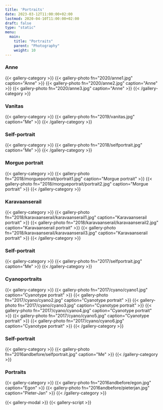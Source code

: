 ```yaml
---
title: 'Portraits'
date: 2023-03-12T11:00:00+02:00
lastmod: 2020-04-10T11:00:00+02:00
draft: false
type: "static"
menu:
  main:
    title: "Portraits"
    parent: "Photography"
    weight: 10
---
```

### Anne
{{< gallery-category >}}
    {{< gallery-photo fn="2020/anne1.jpg" caption="Anne" >}}
    {{< gallery-photo fn="2020/anne2.jpg" caption="Anne" >}}
    {{< gallery-photo fn="2020/anne3.jpg" caption="Anne" >}}
 {{< /gallery-category >}}
### Vanitas
{{< gallery-category >}}
    {{< gallery-photo fn="2019/vanitas.jpg" caption="Me" >}}
 {{< /gallery-category >}}
### Self-portrait
{{< gallery-category >}}
    {{< gallery-photo fn="2018/selfportrait.jpg" caption="Me" >}}
{{< /gallery-category >}}
### Morgue portrait
{{< gallery-category >}}
    {{< gallery-photo fn="2018/morgueportrait/portrait1.jpg" caption="Morgue portrait" >}}
    {{< gallery-photo fn="2018/morgueportrait/portrait2.jpg" caption="Morgue portrait" >}}
{{< /gallery-category >}}
### Karavaanserail
{{< gallery-category >}}
    {{< gallery-photo fn="2018/karavaanserail/karavaanserail1.jpg" caption="Karavaanserail portrait" >}}
    {{< gallery-photo fn="2018/karavaanserail/karavaanserail2.jpg" caption="Karavaanserail portrait" >}}
    {{< gallery-photo fn="2018/karavaanserail/karavaanserail3.jpg" caption="Karavaanserail portrait" >}}
{{< /gallery-category >}}
### Self-portrait
{{< gallery-category >}}
    {{< gallery-photo fn="2017/selfportrait.jpg" caption="Me" >}}
{{< /gallery-category >}}
### Cyanoportraits
{{< gallery-category >}}
    {{< gallery-photo fn="2017/cyano/cyano1.jpg" caption="Cyanotype portrait" >}}
    {{< gallery-photo fn="2017/cyano/cyano2.jpg" caption="Cyanotype portrait" >}}
    {{< gallery-photo fn="2017/cyano/cyano3.jpg" caption="Cyanotype portrait" >}}
    {{< gallery-photo fn="2017/cyano/cyano4.jpg" caption="Cyanotype portrait" >}}
    {{< gallery-photo fn="2017/cyano/cyano5.jpg" caption="Cyanotype portrait" >}}
    {{< gallery-photo fn="2017/cyano/cyano6.jpg" caption="Cyanotype portrait" >}}
{{< /gallery-category >}}
### Self-portrait
{{< gallery-category >}}
    {{< gallery-photo fn="2016andbefore/selfportrait.jpg" caption="Me" >}}
{{< /gallery-category >}}
### Portraits
{{< gallery-category >}}
    {{< gallery-photo fn="2016andbefore/egon.jpg" caption="Egon" >}}
    {{< gallery-photo fn="2016andbefore/pieterjan.jpg" caption="Pieter-Jan" >}}
{{< /gallery-category >}}

{{< gallery-modal >}}
{{< gallery-script >}}
<!--more-->
